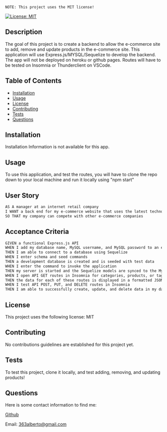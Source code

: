 
    NOTE: This project uses the MIT license!
[![License: MIT](https://img.shields.io/badge/License-MIT-yellow.svg)](https://opensource.org/licenses/MIT)
## Description
The goal of this project is to create a backend to allow the e-commerce site to add, remove and update products in the e-commerce site. This application will use Express.js/MYSQL/Sequelize to develop the backend. The app will not be deployed on heroku or github pages. Routes will have to be tested on Insomnia or Thunderclient on VSCode. 
## Table of Contents
- [Installation](#installation)
- [Usage](#usage)
- [License](#license)
- [Contributing](#contributing)
- [Tests](#tests)
- [Questions](#questions)
## Installation
Installation Information is not available for this app. 
## Usage
To use this application, and test the routes, you will have to clone the repo down to your local machine and run it locally using "npm start"
## User Story

```md
AS A manager at an internet retail company
I WANT a back end for my e-commerce website that uses the latest technologies
SO THAT my company can compete with other e-commerce companies
```

## Acceptance Criteria

```md
GIVEN a functional Express.js API
WHEN I add my database name, MySQL username, and MySQL password to an environment variable file
THEN I am able to connect to a database using Sequelize
WHEN I enter schema and seed commands
THEN a development database is created and is seeded with test data
WHEN I enter the command to invoke the application
THEN my server is started and the Sequelize models are synced to the MySQL database
WHEN I open API GET routes in Insomnia for categories, products, or tags
THEN the data for each of these routes is displayed in a formatted JSON
WHEN I test API POST, PUT, and DELETE routes in Insomnia
THEN I am able to successfully create, update, and delete data in my database
```
## License
This project uses the following license: 
MIT
## Contributing
No contributions guidelines are established for this project yet. 
## Tests 
To test this project, clone it locally, and test adding, removing, and updating products! 
## Questions
Here is some contact information to find me: 

[Github](https://www.github.com/Albertojl3)

Email: 363alberto@gmail.com